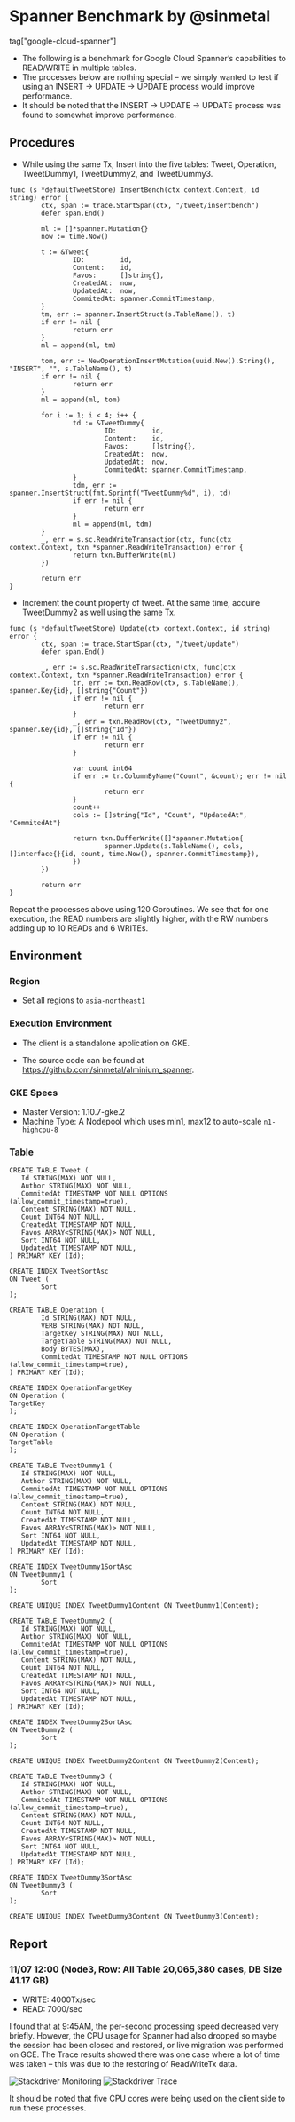 # Spanner Benchmark by @sinmetal

tag["google-cloud-spanner"]

* The following is a benchmark for Google Cloud Spanner’s capabilities to READ/WRITE in multiple tables.
* The processes below are nothing special – we simply wanted to test if using an INSERT -> UPDATE -> UPDATE process would improve performance.
* It should be noted that the INSERT -> UPDATE -> UPDATE process was found to somewhat improve performance. 

## Procedures

* While using the same Tx, Insert into the five tables: Tweet, Operation, TweetDummy1, TweetDummy2, and TweetDummy3.


``` https://github.com/sinmetal/alminium_spanner/blob/8ec636214e22d6842d0951e5f0a8885a73bfec4c/tweet_store.go#L191
func (s *defaultTweetStore) InsertBench(ctx context.Context, id string) error {
        ctx, span := trace.StartSpan(ctx, "/tweet/insertbench")
        defer span.End()

        ml := []*spanner.Mutation{}
        now := time.Now()

        t := &Tweet{
                ID:         id,
                Content:    id,
                Favos:      []string{},
                CreatedAt:  now,
                UpdatedAt:  now,
                CommitedAt: spanner.CommitTimestamp,
        }
        tm, err := spanner.InsertStruct(s.TableName(), t)
        if err != nil {
                return err
        }
        ml = append(ml, tm)

        tom, err := NewOperationInsertMutation(uuid.New().String(), "INSERT", "", s.TableName(), t)
        if err != nil {
                return err
        }
        ml = append(ml, tom)

        for i := 1; i < 4; i++ {
                td := &TweetDummy{
                        ID:         id,
                        Content:    id,
                        Favos:      []string{},
                        CreatedAt:  now,
                        UpdatedAt:  now,
                        CommitedAt: spanner.CommitTimestamp,
                }
                tdm, err := spanner.InsertStruct(fmt.Sprintf("TweetDummy%d", i), td)
                if err != nil {
                        return err
                }
                ml = append(ml, tdm)
        }
        _, err = s.sc.ReadWriteTransaction(ctx, func(ctx context.Context, txn *spanner.ReadWriteTransaction) error {
                return txn.BufferWrite(ml)
        })

        return err
}
```

* Increment the count property of tweet. At the same time, acquire TweetDummy2 as well using the same Tx.

```
func (s *defaultTweetStore) Update(ctx context.Context, id string) error {
        ctx, span := trace.StartSpan(ctx, "/tweet/update")
        defer span.End()

        _, err := s.sc.ReadWriteTransaction(ctx, func(ctx context.Context, txn *spanner.ReadWriteTransaction) error {
                tr, err := txn.ReadRow(ctx, s.TableName(), spanner.Key{id}, []string{"Count"})
                if err != nil {
                        return err
                }
                _, err = txn.ReadRow(ctx, "TweetDummy2", spanner.Key{id}, []string{"Id"})
                if err != nil {
                        return err
                }

                var count int64
                if err := tr.ColumnByName("Count", &count); err != nil {
                        return err
                }
                count++
                cols := []string{"Id", "Count", "UpdatedAt", "CommitedAt"}

                return txn.BufferWrite([]*spanner.Mutation{
                        spanner.Update(s.TableName(), cols, []interface{}{id, count, time.Now(), spanner.CommitTimestamp}),
                })
        })

        return err
}
```

Repeat the processes above using 120 Goroutines.
We see that for one execution, the READ numbers are slightly higher, with the RW numbers adding up to 10 READs and 6 WRITEs. 

## Environment

### Region

* Set all regions to `asia-northeast1`

### Execution Environment

* The client is a standalone application on GKE.

* The source code can be found at https://github.com/sinmetal/alminium_spanner.

### GKE Specs

* Master Version: 1.10.7-gke.2
* Machine Type: A Nodepool which uses min1, max12 to auto-scale `n1-highcpu-8`

### Table

```
CREATE TABLE Tweet (
   Id STRING(MAX) NOT NULL,
   Author STRING(MAX) NOT NULL,
   CommitedAt TIMESTAMP NOT NULL OPTIONS (allow_commit_timestamp=true),
   Content STRING(MAX) NOT NULL,
   Count INT64 NOT NULL,
   CreatedAt TIMESTAMP NOT NULL,
   Favos ARRAY<STRING(MAX)> NOT NULL,
   Sort INT64 NOT NULL,
   UpdatedAt TIMESTAMP NOT NULL,
) PRIMARY KEY (Id);

CREATE INDEX TweetSortAsc
ON Tweet (
        Sort
);

CREATE TABLE Operation (
        Id STRING(MAX) NOT NULL,
        VERB STRING(MAX) NOT NULL,
        TargetKey STRING(MAX) NOT NULL,
        TargetTable STRING(MAX) NOT NULL,
        Body BYTES(MAX),
        CommitedAt TIMESTAMP NOT NULL OPTIONS (allow_commit_timestamp=true),
) PRIMARY KEY (Id);

CREATE INDEX OperationTargetKey
ON Operation (
TargetKey
);

CREATE INDEX OperationTargetTable
ON Operation (
TargetTable
);

CREATE TABLE TweetDummy1 (
   Id STRING(MAX) NOT NULL,
   Author STRING(MAX) NOT NULL,
   CommitedAt TIMESTAMP NOT NULL OPTIONS (allow_commit_timestamp=true),
   Content STRING(MAX) NOT NULL,
   Count INT64 NOT NULL,
   CreatedAt TIMESTAMP NOT NULL,
   Favos ARRAY<STRING(MAX)> NOT NULL,
   Sort INT64 NOT NULL,
   UpdatedAt TIMESTAMP NOT NULL,
) PRIMARY KEY (Id);

CREATE INDEX TweetDummy1SortAsc
ON TweetDummy1 (
        Sort
);

CREATE UNIQUE INDEX TweetDummy1Content ON TweetDummy1(Content);

CREATE TABLE TweetDummy2 (
   Id STRING(MAX) NOT NULL,
   Author STRING(MAX) NOT NULL,
   CommitedAt TIMESTAMP NOT NULL OPTIONS (allow_commit_timestamp=true),
   Content STRING(MAX) NOT NULL,
   Count INT64 NOT NULL,
   CreatedAt TIMESTAMP NOT NULL,
   Favos ARRAY<STRING(MAX)> NOT NULL,
   Sort INT64 NOT NULL,
   UpdatedAt TIMESTAMP NOT NULL,
) PRIMARY KEY (Id);

CREATE INDEX TweetDummy2SortAsc
ON TweetDummy2 (
        Sort
);

CREATE UNIQUE INDEX TweetDummy2Content ON TweetDummy2(Content);

CREATE TABLE TweetDummy3 (
   Id STRING(MAX) NOT NULL,
   Author STRING(MAX) NOT NULL,
   CommitedAt TIMESTAMP NOT NULL OPTIONS (allow_commit_timestamp=true),
   Content STRING(MAX) NOT NULL,
   Count INT64 NOT NULL,
   CreatedAt TIMESTAMP NOT NULL,
   Favos ARRAY<STRING(MAX)> NOT NULL,
   Sort INT64 NOT NULL,
   UpdatedAt TIMESTAMP NOT NULL,
) PRIMARY KEY (Id);

CREATE INDEX TweetDummy3SortAsc
ON TweetDummy3 (
        Sort
);

CREATE UNIQUE INDEX TweetDummy3Content ON TweetDummy3(Content);
```

## Report

### 11/07 12:00 (Node3, Row: All Table 20,065,380 cases, DB Size 41.17 GB)

* WRITE: 4000Tx/sec
* READ: 7000/sec

I found that at 9:45AM, the per-second processing speed decreased very briefly. However, the CPU usage for Spanner had also dropped so maybe the session had been closed and restored, or live migration was performed on GCE.
The Trace results showed there was one case where a lot of time was taken – this was due to the restoring of ReadWriteTx data.

![Stackdriver Monitoring](20181107-1200-node3-monitoring.png "Stackdriver Monitoring")
![Stackdriver Trace](20181107-1200-node3-trace.png "Stackdriver Trace")

It should be noted that five CPU cores were being used on the client side to run these processes.